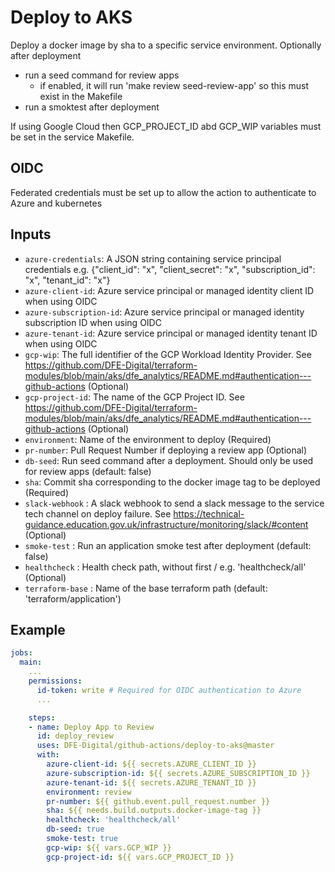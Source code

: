 # Deploy to AKS

Deploy a docker image by sha to a specific service environment.
Optionally after deployment
- run a seed command for review apps
  - if enabled, it will run 'make review seed-review-app' so this must exist in the Makefile
- run a smoktest after deployment

If using Google Cloud then GCP_PROJECT_ID abd GCP_WIP variables must be set in the service Makefile.

## OIDC
Federated credentials must be set up to allow the action to authenticate to Azure and kubernetes

## Inputs
- `azure-credentials`: A JSON string containing service principal credentials e.g. {"client_id": "x", "client_secret": "x", "subscription_id": "x", "tenant_id": "x"}
- `azure-client-id`: Azure service principal or managed identity client ID when using OIDC
- `azure-subscription-id`: Azure service principal or managed identity subscription ID when using OIDC
- `azure-tenant-id`: Azure service principal or managed identity tenant ID when using OIDC
- `gcp-wip`: The full identifier of the GCP Workload Identity Provider. See https://github.com/DFE-Digital/terraform-modules/blob/main/aks/dfe_analytics/README.md#authentication---github-actions (Optional)
- `gcp-project-id`: The name of the GCP Project ID. See https://github.com/DFE-Digital/terraform-modules/blob/main/aks/dfe_analytics/README.md#authentication---github-actions (Optional)
- `environment`: Name of the environment to deploy (Required)
- `pr-number`: Pull Request Number if deploying a review app (Optional)
- `db-seed`: Run seed command after a deployment. Should only be used for review apps (default: false)
- `sha`: Commit sha corresponding to the docker image tag to be deployed (Required)
- `slack-webhook` : A slack webhook to send a slack message to the service tech channel on deploy failure. See https://technical-guidance.education.gov.uk/infrastructure/monitoring/slack/#content (Optional)
- `smoke-test` : Run an application smoke test after deployment (default: false)
- `healthcheck` : Health check path, without first / e.g. 'healthcheck/all' (Optional)
- `terraform-base` : Name of the base terraform path (default: 'terraform/application')

## Example

```yaml
jobs:
  main:
    ...
    permissions:
      id-token: write # Required for OIDC authentication to Azure
      ...

    steps:
    - name: Deploy App to Review
      id: deploy_review
      uses: DFE-Digital/github-actions/deploy-to-aks@master
      with:
        azure-client-id: ${{ secrets.AZURE_CLIENT_ID }}
        azure-subscription-id: ${{ secrets.AZURE_SUBSCRIPTION_ID }}
        azure-tenant-id: ${{ secrets.AZURE_TENANT_ID }}
        environment: review
        pr-number: ${{ github.event.pull_request.number }}
        sha: ${{ needs.build.outputs.docker-image-tag }}
        healthcheck: 'healthcheck/all'
        db-seed: true
        smoke-test: true
        gcp-wip: ${{ vars.GCP_WIP }}
        gcp-project-id: ${{ vars.GCP_PROJECT_ID }}
```

